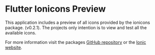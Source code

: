 # Flutter Ionicons Preview

This application includes a preview of all icons provided by the ionicons package. (v0.2.1).
The projects only intention is to view and test all the available icons.

For more information visit the packages [GitHub repository](https://github.com/ez-connect/flutter-ionicons) or the [Ionic website](https://ionic.io/ionicons).